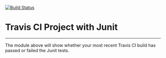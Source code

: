 [![Build Status](https://travis-ci.org/XavierXinweiWang/IntelliJ.svg?branch=master)](https://travis-ci.org/XavierXinweiWang/IntelliJ)
# Travis CI Project with Junit
----------
The module above will show whether your most recent Travis CI
build has passed or failed the Junit tests.
